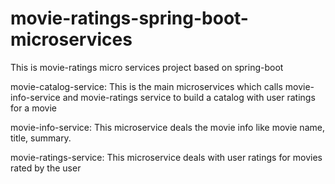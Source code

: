 # movie-ratings-spring-boot-microservices
This is movie-ratings micro services project  based on spring-boot

movie-catalog-service: This is the main microservices which calls movie-info-service and movie-ratings service to build a catalog with user ratings for a movie

movie-info-service: This microservice deals the movie info like movie name, title, summary.

movie-ratings-service: This microservice deals with user ratings for movies rated by the user
